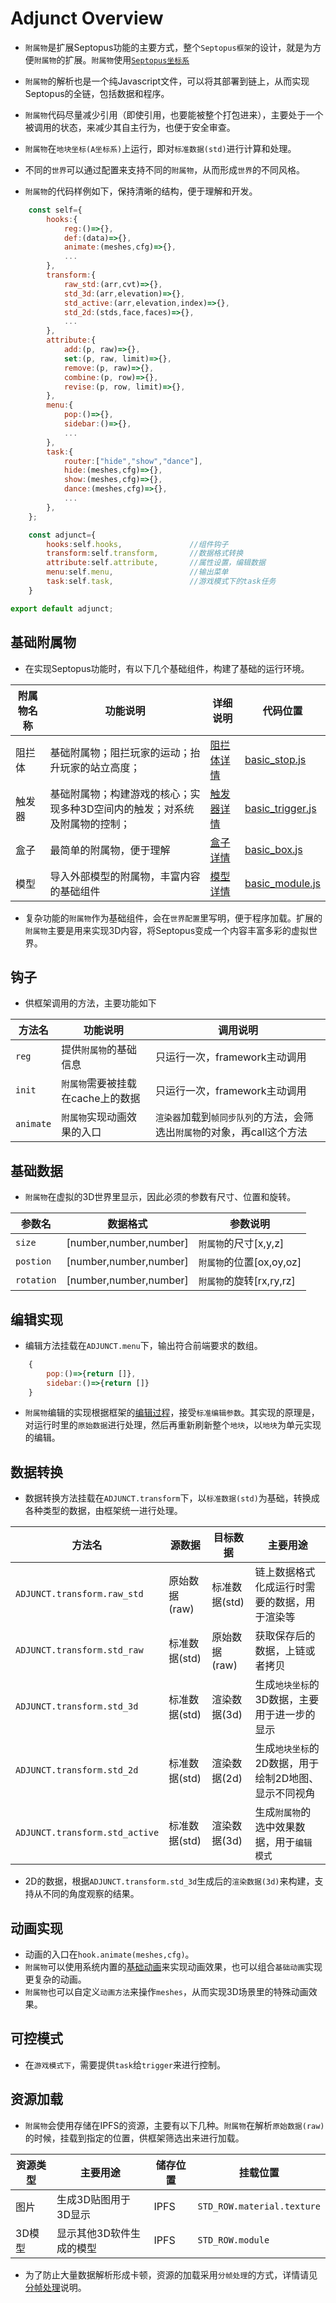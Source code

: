 # Adjunct Overview

* `附属物`是扩展Septopus功能的主要方式，整个`Septopus框架`的设计，就是为方便`附属物`的扩展。`附属物`使用[`Septopus坐标系`](./framework.md#基础说明)

* `附属物`的解析也是一个纯Javascript文件，可以将其部署到链上，从而实现Septopus的全链，包括数据和程序。

* `附属物`代码尽量减少引用（即使引用，也要能被整个打包进来），主要处于一个被调用的状态，来减少其自主行为，也便于安全审查。

* `附属物`在`地块坐标(A坐标系)`上运行，即对`标准数据(std)`进行计算和处理。

* 不同的`世界`可以通过配置来支持不同的`附属物`，从而形成`世界`的不同风格。

* `附属物`的代码样例如下，保持清晰的结构，便于理解和开发。

```Javascript
    const self={
        hooks:{
            reg:()=>{},
            def:(data)=>{},
            animate:(meshes,cfg)=>{},
            ...
        },
        transform:{
            raw_std:(arr,cvt)=>{},
            std_3d:(arr,elevation)=>{},
            std_active:(arr,elevation,index)=>{},
            std_2d:(stds,face,faces)=>{},
            ...
        },
        attribute:{
            add:(p, raw)=>{},
            set:(p, raw, limit)=>{},
            remove:(p, raw)=>{},
            combine:(p, row)=>{},
            revise:(p, row, limit)=>{},
        },
        menu:{
            pop:()=>{},
            sidebar:()=>{},
            ...
        },
        task:{
            router:["hide","show","dance"],
            hide:(meshes,cfg)=>{},
            show:(meshes,cfg)=>{},
            dance:(meshes,cfg)=>{},
            ...
        },
    };

    const adjunct={
        hooks:self.hooks,               //组件钩子
        transform:self.transform,       //数据格式转换
        attribute:self.attribute,       //属性设置，编辑数据
        menu:self.menu,                 //输出菜单
        task:self.task,                 //游戏模式下的task任务
    }

export default adjunct;
```

## 基础附属物

* 在实现Septopus功能时，有以下几个基础组件，构建了基础的运行环境。

|  附属物名称   | 功能说明  | 详细说明  | 代码位置  |
|  ----  | ----  | ----  | ----  |
|  阻拦体  | 基础附属物；阻拦玩家的运动；抬升玩家的站立高度；  | [阻拦体详情](./basic_stop.md)  | [basic_stop.js](../../adjunct/basic_stop.js)  |
|  触发器  | 基础附属物；构建游戏的核心；实现多种3D空间内的触发；对系统及附属物的控制； | [触发器详情](./basic_trigger.md)  | [basic_trigger.js](../../adjunct/basic_trigger.js)  |
|  盒子  | 最简单的附属物，便于理解  | [盒子详情](./basic_box.md)  | [basic_box.js](../../adjunct/basic_box.js)  |
|  模型  | 导入外部模型的附属物，丰富内容的基础组件  | [模型详情](./basic_module.md)  |[basic_module.js](../../adjunct/basic_module.js)  |

* 复杂功能的`附属物`作为基础组件，会在`世界配置`里写明，便于程序加载。扩展的`附属物`主要是用来实现3D内容，将Septopus变成一个内容丰富多彩的虚拟世界。

## 钩子

* 供框架调用的方法，主要功能如下

|  方法名   | 功能说明  | 调用说明  |
|  ----  | ----  | ----  |
|  `reg`  | 提供`附属物`的基础信息  | 只运行一次，framework主动调用  |
|  `init`  | `附属物`需要被挂载在cache上的数据 | 只运行一次，framework主动调用  |
|  `animate`  | `附属物`实现动画效果的入口  | `渲染器`加载到`帧同步队列`的方法，会筛选出`附属物`的对象，再call这个方法 |

## 基础数据

* `附属物`在虚拟的3D世界里显示，因此必须的参数有尺寸、位置和旋转。

|  参数名   | 数据格式  | 参数说明  |
|  ----  | ----  | ----  |
|  `size`  | [number,number,number]  | `附属物`的尺寸[x,y,z]  |
|  `postion`  | [number,number,number] | `附属物`的位置[ox,oy,oz]  |
|  `rotation`  | [number,number,number]  | `附属物`的旋转[rx,ry,rz] |

## 编辑实现

* 编辑方法挂载在`ADJUNCT.menu`下，输出符合前端要求的数组。

```Javascript
    {
        pop:()=>{return []},
        sidebar:()=>{return []}
    }
```

* `附属物`编辑的实现根据框架的[编辑过程](./framework.md#编辑过程)，接受`标准编辑参数`。其实现的原理是，对运行时里的`原始数据`进行处理，然后再重新刷新整个`地块`，以`地块`为单元实现的编辑。

## 数据转换

* 数据转换方法挂载在`ADJUNCT.transform`下，以`标准数据(std)`为基础，转换成各种类型的数据，由框架统一进行处理。

|  方法名   | 源数据  | 目标数据  | 主要用途  |
|  ----  | ----  | ----  | ----  |
|  `ADJUNCT.transform.raw_std`  | 原始数据(raw)  | 标准数据(std)  | 链上数据格式化成运行时需要的数据，用于渲染等  |
|  `ADJUNCT.transform.std_raw`  |  标准数据(std) | 原始数据(raw)  | 获取保存后的数据，上链或者拷贝  |
|  `ADJUNCT.transform.std_3d`  |  标准数据(std) | 渲染数据(3d)  | 生成`地块坐标`的3D数据，主要用于进一步的显示  |
|  `ADJUNCT.transform.std_2d`  |  标准数据(std) | 渲染数据(2d)  | 生成`地块坐标`的2D数据，用于绘制2D地图、显示不同视角  |
|  `ADJUNCT.transform.std_active`  |  标准数据(std) | 渲染数据(3d)  | 生成`附属物`的选中效果数据，用于`编辑模式`  |

* 2D的数据，根据`ADJUNCT.transform.std_3d`生成后的`渲染数据(3d)`来构建，支持从不同的角度观察的结果。

## 动画实现

* 动画的入口在`hook.animate(meshes,cfg)`。
* `附属物`可以使用系统内置的[基础动画](./animation.md)来实现动画效果，也可以组合`基础动画`实现更复杂的动画。
* `附属物`也可以自定义`动画方法`来操作`meshes`，从而实现3D场景里的特殊动画效果。
  
## 可控模式

* 在`游戏模式下`，需要提供`task`给`trigger`来进行控制。

## 资源加载

* `附属物`会使用存储在IPFS的资源，主要有以下几种。`附属物`在解析`原始数据(raw)`的时候，挂载到指定的位置，供框架筛选出来进行加载。

|  资源类型   | 主要用途  | 储存位置  | 挂载位置  |
|  ----  | ----  | ----  | ----  |
|  图片  | 生成3D贴图用于3D显示  | IPFS  | `STD_ROW.material.texture`  |
|  3D模型  | 显示其他3D软件生成的模型  | IPFS  | `STD_ROW.module`  |

* 为了防止大量数据解析形成卡顿，资源的加载采用`分帧处理`的方式，详情请见[分帧处理](./framework.md#分帧处理)说明。
